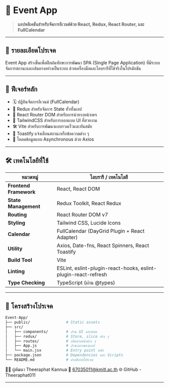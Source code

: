 # 🌟 Event App

> **แอปพลิเคชันสำหรับจัดการอีเวนต์ด้วย React, Redux, React Router, และ FullCalendar**

---

## 📖 รายละเอียดโปรเจค

Event App สร้างขึ้นเพื่อฝึกฝนทักษะการพัฒนา SPA (Single Page Application) ที่มีระบบจัดการสถานะและเส้นทางอย่างเป็นระบบ ด้วยเครื่องมือและไลบรารีที่ใช้จริงในโปรดักชัน

---

## 🚀 ฟีเจอร์หลัก

- 🗓️ ปฏิทินจัดการอีเวนต์ (FullCalendar)
- 🧠 Redux สำหรับจัดการ State ทั่วทั้งแอป
- 🔁 React Router DOM สำหรับการนำทางหน้าเพจ
- 🍃 TailwindCSS สำหรับการออกแบบ UI ที่สวยงาม
- 🛠️ Vite สำหรับการพัฒนาแบบรวดเร็วและทันสมัย
- 🔔 Toastify แจ้งเตือนสถานะหรือข้อความต่าง ๆ
- 🔄 โหลดข้อมูลแบบ Asynchronous ด้วย Axios

---

## 🛠️ เทคโนโลยีที่ใช้

| หมวดหมู่             | ไลบรารี / เทคโนโลยี                                          |
|------------------------|-------------------------------------------------------------|
| **Frontend Framework** | React, React DOM                                            |
| **State Management**   | Redux Toolkit, React Redux                                  |
| **Routing**            | React Router DOM v7                                         |
| **Styling**            | Tailwind CSS, Lucide Icons                                  |
| **Calendar**           | FullCalendar (DayGrid Plugin + React Adapter)               |
| **Utility**            | Axios, Date-fns, React Spinners, React Toastify             |
| **Build Tool**         | Vite                                                        |
| **Linting**            | ESLint, eslint-plugin-react-hooks, eslint-plugin-react-refresh |
| **Type Checking**      | TypeScript (ผ่าน @types)                                    |

---

## 📁 โครงสร้างโปรเจค
```bash
Event-App/
├── public/                # Static assets
├── src/
│   ├── components/        # ส่วน UI แยกย่อย
│   ├── redux/             # Store, slice ต่าง ๆ
│   ├── routes/            # เส้นทางหน้าต่าง ๆ
│   ├── App.js             # ส่วนกลางของแอป
│   └── main.jsx           # Entry point หลัก
├── package.json           # Dependencies และ Scripts
└── README.md              # คำอธิบายโปรเจค
```

👨‍💻 ผู้พัฒนา
Theeraphat Kannua
📧 67035011@kmitl.ac.th
🌐 GitHub - Theeraphat011

---


